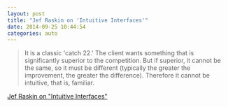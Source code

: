 ```yaml
---
layout: post
title: "Jef Raskin on 'Intuitive Interfaces'"
date: 2014-09-25 10:44:54
categories: auto
---
```


> It is a classic 'catch 22.' The client wants something that is significantly superior to the competition. But if superior, it cannot be the same, so it must be different (typically the greater the improvement, the greater the difference). Therefore it cannot be intuitive, that is, familiar.

 <!-- --> 

[Jef Raskin on "Intuitive Interfaces"](http://www.asktog.com/papers/raskinintuit.html)